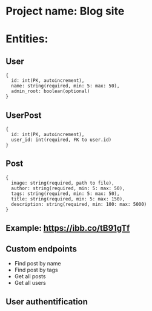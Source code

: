 # Project name: Blog site

# Entities:

## User
```
{
  id: int(PK, autoincrement),
  name: string(required, min: 5: max: 50),
  admin_root: boolean(optional)
}
```
## UserPost
```
{
  id: int(PK, autoincrement),
  user_id: int(required, FK to user.id)
}
```
## Post
```
{
  image: string(required, path to file),
  author: string(required, min: 5: max: 50),
  tags: string(required, min: 5: max: 50),
  title: string(required, min: 5: max: 150),
  description: string(required, min: 100: max: 5000)
}
```
## Example: https://ibb.co/tB91gTf

## Custom endpoints
+ Find post by name
+ Find post by tags
+ Get all posts
+ Get all users

## User authentification

